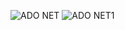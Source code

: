 ![ADO NET](https://github.com/user-attachments/assets/036fd696-2738-4191-8a95-697e768a20f2)
![ADO NET1](https://github.com/user-attachments/assets/b4809577-93de-45f9-9883-2def0a88d438)
